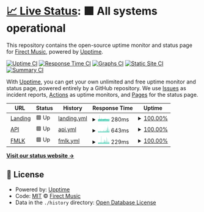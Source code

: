 # [📈 Live Status](https://status.firectmusic.ru): <!--live status--> **🟩 All systems operational**

This repository contains the open-source uptime monitor and status page for [Firect Music](firectmusic.ru), powered by [Upptime](https://github.com/upptime/upptime).

[![Uptime CI](https://github.com/firectmusic/upptime/workflows/Uptime%20CI/badge.svg)](https://github.com/firectmusic/upptime/actions?query=workflow%3A%22Uptime+CI%22)
[![Response Time CI](https://github.com/firectmusic/upptime/workflows/Response%20Time%20CI/badge.svg)](https://github.com/firectmusic/upptime/actions?query=workflow%3A%22Response+Time+CI%22)
[![Graphs CI](https://github.com/firectmusic/upptime/workflows/Graphs%20CI/badge.svg)](https://github.com/firectmusic/upptime/actions?query=workflow%3A%22Graphs+CI%22)
[![Static Site CI](https://github.com/firectmusic/upptime/workflows/Static%20Site%20CI/badge.svg)](https://github.com/firectmusic/upptime/actions?query=workflow%3A%22Static+Site+CI%22)
[![Summary CI](https://github.com/firectmusic/upptime/workflows/Summary%20CI/badge.svg)](https://github.com/firectmusic/upptime/actions?query=workflow%3A%22Summary+CI%22)

With [Upptime](https://upptime.js.org), you can get your own unlimited and free uptime monitor and status page, powered entirely by a GitHub repository. We use [Issues](https://github.com/firectmusic/upptime/issues) as incident reports, [Actions](https://github.com/firectmusic/upptime/actions) as uptime monitors, and [Pages](https://status.firectmusic.ru) for the status page.

<!--start: status pages-->
<!-- This summary is generated by Upptime (https://github.com/upptime/upptime) -->
<!-- Do not edit this manually, your changes will be overwritten -->
<!-- prettier-ignore -->
| URL | Status | History | Response Time | Uptime |
| --- | ------ | ------- | ------------- | ------ |
| <img alt="" src="https://favicons.githubusercontent.com/firectmusic.ru" height="13"> [Landing](https://firectmusic.ru) | 🟩 Up | [landing.yml](https://github.com/firectmusic/upptime/commits/HEAD/history/landing.yml) | <details><summary><img alt="Response time graph" src="./graphs/landing/response-time-week.png" height="20"> 280ms</summary><br><a href="https://status.firectmusic.ru/history/landing"><img alt="Response time 285" src="https://img.shields.io/endpoint?url=https%3A%2F%2Fraw.githubusercontent.com%2Ffirectmusic%2Fupptime%2FHEAD%2Fapi%2Flanding%2Fresponse-time.json"></a><br><a href="https://status.firectmusic.ru/history/landing"><img alt="24-hour response time 263" src="https://img.shields.io/endpoint?url=https%3A%2F%2Fraw.githubusercontent.com%2Ffirectmusic%2Fupptime%2FHEAD%2Fapi%2Flanding%2Fresponse-time-day.json"></a><br><a href="https://status.firectmusic.ru/history/landing"><img alt="7-day response time 280" src="https://img.shields.io/endpoint?url=https%3A%2F%2Fraw.githubusercontent.com%2Ffirectmusic%2Fupptime%2FHEAD%2Fapi%2Flanding%2Fresponse-time-week.json"></a><br><a href="https://status.firectmusic.ru/history/landing"><img alt="30-day response time 285" src="https://img.shields.io/endpoint?url=https%3A%2F%2Fraw.githubusercontent.com%2Ffirectmusic%2Fupptime%2FHEAD%2Fapi%2Flanding%2Fresponse-time-month.json"></a><br><a href="https://status.firectmusic.ru/history/landing"><img alt="1-year response time 285" src="https://img.shields.io/endpoint?url=https%3A%2F%2Fraw.githubusercontent.com%2Ffirectmusic%2Fupptime%2FHEAD%2Fapi%2Flanding%2Fresponse-time-year.json"></a></details> | <details><summary><a href="https://status.firectmusic.ru/history/landing">100.00%</a></summary><a href="https://status.firectmusic.ru/history/landing"><img alt="All-time uptime 100.00%" src="https://img.shields.io/endpoint?url=https%3A%2F%2Fraw.githubusercontent.com%2Ffirectmusic%2Fupptime%2FHEAD%2Fapi%2Flanding%2Fuptime.json"></a><br><a href="https://status.firectmusic.ru/history/landing"><img alt="24-hour uptime 100.00%" src="https://img.shields.io/endpoint?url=https%3A%2F%2Fraw.githubusercontent.com%2Ffirectmusic%2Fupptime%2FHEAD%2Fapi%2Flanding%2Fuptime-day.json"></a><br><a href="https://status.firectmusic.ru/history/landing"><img alt="7-day uptime 100.00%" src="https://img.shields.io/endpoint?url=https%3A%2F%2Fraw.githubusercontent.com%2Ffirectmusic%2Fupptime%2FHEAD%2Fapi%2Flanding%2Fuptime-week.json"></a><br><a href="https://status.firectmusic.ru/history/landing"><img alt="30-day uptime 100.00%" src="https://img.shields.io/endpoint?url=https%3A%2F%2Fraw.githubusercontent.com%2Ffirectmusic%2Fupptime%2FHEAD%2Fapi%2Flanding%2Fuptime-month.json"></a><br><a href="https://status.firectmusic.ru/history/landing"><img alt="1-year uptime 100.00%" src="https://img.shields.io/endpoint?url=https%3A%2F%2Fraw.githubusercontent.com%2Ffirectmusic%2Fupptime%2FHEAD%2Fapi%2Flanding%2Fuptime-year.json"></a></details>
| <img alt="" src="https://favicons.githubusercontent.com/fmlk.firectmusic.ru" height="13"> [API](https://fmlk.firectmusic.ru/api/v1/status) | 🟩 Up | [api.yml](https://github.com/firectmusic/upptime/commits/HEAD/history/api.yml) | <details><summary><img alt="Response time graph" src="./graphs/api/response-time-week.png" height="20"> 643ms</summary><br><a href="https://status.firectmusic.ru/history/api"><img alt="Response time 625" src="https://img.shields.io/endpoint?url=https%3A%2F%2Fraw.githubusercontent.com%2Ffirectmusic%2Fupptime%2FHEAD%2Fapi%2Fapi%2Fresponse-time.json"></a><br><a href="https://status.firectmusic.ru/history/api"><img alt="24-hour response time 785" src="https://img.shields.io/endpoint?url=https%3A%2F%2Fraw.githubusercontent.com%2Ffirectmusic%2Fupptime%2FHEAD%2Fapi%2Fapi%2Fresponse-time-day.json"></a><br><a href="https://status.firectmusic.ru/history/api"><img alt="7-day response time 643" src="https://img.shields.io/endpoint?url=https%3A%2F%2Fraw.githubusercontent.com%2Ffirectmusic%2Fupptime%2FHEAD%2Fapi%2Fapi%2Fresponse-time-week.json"></a><br><a href="https://status.firectmusic.ru/history/api"><img alt="30-day response time 625" src="https://img.shields.io/endpoint?url=https%3A%2F%2Fraw.githubusercontent.com%2Ffirectmusic%2Fupptime%2FHEAD%2Fapi%2Fapi%2Fresponse-time-month.json"></a><br><a href="https://status.firectmusic.ru/history/api"><img alt="1-year response time 625" src="https://img.shields.io/endpoint?url=https%3A%2F%2Fraw.githubusercontent.com%2Ffirectmusic%2Fupptime%2FHEAD%2Fapi%2Fapi%2Fresponse-time-year.json"></a></details> | <details><summary><a href="https://status.firectmusic.ru/history/api">100.00%</a></summary><a href="https://status.firectmusic.ru/history/api"><img alt="All-time uptime 100.00%" src="https://img.shields.io/endpoint?url=https%3A%2F%2Fraw.githubusercontent.com%2Ffirectmusic%2Fupptime%2FHEAD%2Fapi%2Fapi%2Fuptime.json"></a><br><a href="https://status.firectmusic.ru/history/api"><img alt="24-hour uptime 100.00%" src="https://img.shields.io/endpoint?url=https%3A%2F%2Fraw.githubusercontent.com%2Ffirectmusic%2Fupptime%2FHEAD%2Fapi%2Fapi%2Fuptime-day.json"></a><br><a href="https://status.firectmusic.ru/history/api"><img alt="7-day uptime 100.00%" src="https://img.shields.io/endpoint?url=https%3A%2F%2Fraw.githubusercontent.com%2Ffirectmusic%2Fupptime%2FHEAD%2Fapi%2Fapi%2Fuptime-week.json"></a><br><a href="https://status.firectmusic.ru/history/api"><img alt="30-day uptime 100.00%" src="https://img.shields.io/endpoint?url=https%3A%2F%2Fraw.githubusercontent.com%2Ffirectmusic%2Fupptime%2FHEAD%2Fapi%2Fapi%2Fuptime-month.json"></a><br><a href="https://status.firectmusic.ru/history/api"><img alt="1-year uptime 100.00%" src="https://img.shields.io/endpoint?url=https%3A%2F%2Fraw.githubusercontent.com%2Ffirectmusic%2Fupptime%2FHEAD%2Fapi%2Fapi%2Fuptime-year.json"></a></details>
| <img alt="" src="https://favicons.githubusercontent.com/fmlk.firectmusic.ru" height="13"> [FMLK](https://fmlk.firectmusic.ru/) | 🟩 Up | [fmlk.yml](https://github.com/firectmusic/upptime/commits/HEAD/history/fmlk.yml) | <details><summary><img alt="Response time graph" src="./graphs/fmlk/response-time-week.png" height="20"> 229ms</summary><br><a href="https://status.firectmusic.ru/history/fmlk"><img alt="Response time 228" src="https://img.shields.io/endpoint?url=https%3A%2F%2Fraw.githubusercontent.com%2Ffirectmusic%2Fupptime%2FHEAD%2Fapi%2Ffmlk%2Fresponse-time.json"></a><br><a href="https://status.firectmusic.ru/history/fmlk"><img alt="24-hour response time 228" src="https://img.shields.io/endpoint?url=https%3A%2F%2Fraw.githubusercontent.com%2Ffirectmusic%2Fupptime%2FHEAD%2Fapi%2Ffmlk%2Fresponse-time-day.json"></a><br><a href="https://status.firectmusic.ru/history/fmlk"><img alt="7-day response time 229" src="https://img.shields.io/endpoint?url=https%3A%2F%2Fraw.githubusercontent.com%2Ffirectmusic%2Fupptime%2FHEAD%2Fapi%2Ffmlk%2Fresponse-time-week.json"></a><br><a href="https://status.firectmusic.ru/history/fmlk"><img alt="30-day response time 228" src="https://img.shields.io/endpoint?url=https%3A%2F%2Fraw.githubusercontent.com%2Ffirectmusic%2Fupptime%2FHEAD%2Fapi%2Ffmlk%2Fresponse-time-month.json"></a><br><a href="https://status.firectmusic.ru/history/fmlk"><img alt="1-year response time 228" src="https://img.shields.io/endpoint?url=https%3A%2F%2Fraw.githubusercontent.com%2Ffirectmusic%2Fupptime%2FHEAD%2Fapi%2Ffmlk%2Fresponse-time-year.json"></a></details> | <details><summary><a href="https://status.firectmusic.ru/history/fmlk">100.00%</a></summary><a href="https://status.firectmusic.ru/history/fmlk"><img alt="All-time uptime 100.00%" src="https://img.shields.io/endpoint?url=https%3A%2F%2Fraw.githubusercontent.com%2Ffirectmusic%2Fupptime%2FHEAD%2Fapi%2Ffmlk%2Fuptime.json"></a><br><a href="https://status.firectmusic.ru/history/fmlk"><img alt="24-hour uptime 100.00%" src="https://img.shields.io/endpoint?url=https%3A%2F%2Fraw.githubusercontent.com%2Ffirectmusic%2Fupptime%2FHEAD%2Fapi%2Ffmlk%2Fuptime-day.json"></a><br><a href="https://status.firectmusic.ru/history/fmlk"><img alt="7-day uptime 100.00%" src="https://img.shields.io/endpoint?url=https%3A%2F%2Fraw.githubusercontent.com%2Ffirectmusic%2Fupptime%2FHEAD%2Fapi%2Ffmlk%2Fuptime-week.json"></a><br><a href="https://status.firectmusic.ru/history/fmlk"><img alt="30-day uptime 100.00%" src="https://img.shields.io/endpoint?url=https%3A%2F%2Fraw.githubusercontent.com%2Ffirectmusic%2Fupptime%2FHEAD%2Fapi%2Ffmlk%2Fuptime-month.json"></a><br><a href="https://status.firectmusic.ru/history/fmlk"><img alt="1-year uptime 100.00%" src="https://img.shields.io/endpoint?url=https%3A%2F%2Fraw.githubusercontent.com%2Ffirectmusic%2Fupptime%2FHEAD%2Fapi%2Ffmlk%2Fuptime-year.json"></a></details>

<!--end: status pages-->

[**Visit our status website →**](https://status.firectmusic.ru)

## 📄 License

- Powered by: [Upptime](https://github.com/upptime/upptime)
- Code: [MIT](./LICENSE) © [Firect Music](firectmusic.ru)
- Data in the `./history` directory: [Open Database License](https://opendatacommons.org/licenses/odbl/1-0/)
